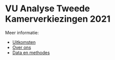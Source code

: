# VU Analyse Tweede Kamerverkiezingen 2021

Meer informatie:

+ [Uitkomsten](uitkomsten.md)
+ [Over ons](over.md)
+ [Data en methodes](methode.md)

